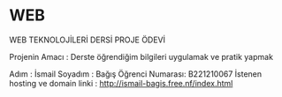 # WEB

WEB TEKNOLOJİLERİ DERSİ PROJE ÖDEVİ

Projenin Amacı : Derste öğrendiğim bilgileri uygulamak ve pratik yapmak

Adım : İsmail
Soyadım : Bağış
Öğrenci Numarası: B221210067
İstenen hosting ve domain linki : http://ismail-bagis.free.nf/index.html

